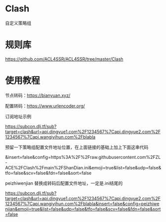 # Clash
自定义策略组

# 规则库
https://github.com/ACL4SSR/ACL4SSR/tree/master/Clash

# 使用教程

节点转码：https://bianyuan.xyz/

配置转码：https://www.urlencoder.org/


订阅地址示例

https://subcon.dlj.tf/sub?target=clash&url=api.dingyue1.com%2F1234567%7Capi.dingyue2.com%2F1234567%7Capi.wangiyihun.com%2Fblabla

预留一下策略组配置文件地址位置，在上面链接的基础上加上下面这串代码  

&insert=false&config=https%3A%2F%2Fraw.githubusercontent.com%2FZL-ACE%2FClash%2Fmain%2FShanDian.ini&emoji=true&list=false&udp=false&tfo=false&scv=false&fdn=false&sort=false

peizhiwenjian 替换成转码后配置文件地址，一定是.ini结尾的

https://subcon.dlj.tf/sub?target=clash&url=api.dingyue1.com%2F1234567%7Capi.dingyue2.com%2F1234567%7Capi.wangiyihun.com%2Fblabla&insert=false&config=peizhiwenjian&emoji=true&list=false&udp=false&tfo=false&scv=false&fdn=false&sort=false

